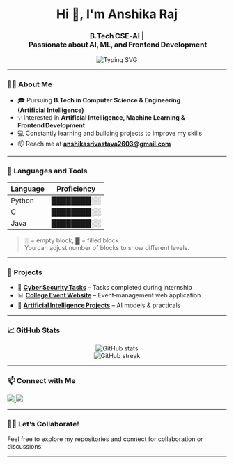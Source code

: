 <h1 align="center">Hi 👋, I'm Anshika Raj</h1>
<h3 align="center">B.Tech CSE‑AI | Passionate about AI, ML, and Frontend Development</h3>

<p align="center">
  <img src="https://readme-typing-svg.demolab.com?font=Fira+Code&pause=1000&center=true&width=435&lines=Welcome+to+my+GitHub+profile!;Exploring+AI+%26+ML" alt="Typing SVG" />
</p>

---

### 👩‍💻 About Me
- 🎓 Pursuing **B.Tech in Computer Science & Engineering (Artificial Intelligence)**
- 💡 Interested in **Artificial Intelligence, Machine Learning & Frontend Development**
- 💻 Constantly learning and building projects to improve my skills
- 📫 Reach me at **[anshikasrivastava2603@gmail.com](mailto:anshikasrivastava2603@gmail.com)**

---

### 🧠 Languages and Tools

| Language | Proficiency |
|----------|-------------|
| Python   | ████████░░  |
| C        | ████████░░  |
| Java     | ████████░░  |

> ░ = empty block, █ = filled block  
> You can adjust number of blocks to show different levels.


---

### 🚀 Projects
- 🔐 **[Cyber Security Tasks](https://github.com/AnshikaAsthana/Cyber-Security)** – Tasks completed during internship  
- 📊 **[College Event Website](https://github.com/AnshikaAsthana/event-website)** – Event‑management web application  
- 🤖 **[Artificial Intelligence Projects](https://github.com/AnshikaAsthana/Artificial-Intelligence)** – AI models & practicals

---

### 📈 GitHub Stats
<p align="center">
  <img src="https://github-readme-stats.vercel.app/api?username=AnshikaAsthana&show_icons=true&theme=github_dark" alt="GitHub stats" />
  <br />
  <img src="https://github-readme-streak-stats.herokuapp.com/?user=AnshikaAsthana&theme=github-dark&hide_border=false" alt="GitHub streak" />
</p>

---

### 📫 Connect with Me
<p>
  <a href="mailto:anshikasrivastava2603@gmail.com">
    <img src="https://img.shields.io/badge/Gmail-D14836?style=for-the-badge&logo=gmail&logoColor=white" />
  </a>
  <a href="https://www.linkedin.com/in/anshika-raj-ashtana/">
    <img src="https://img.shields.io/badge/LinkedIn-0A66C2?style=for-the-badge&logo=linkedin&logoColor=white" />
  </a>
</p>

---

### 🧑‍💼 Let’s Collaborate!
Feel free to explore my repositories and connect for collaboration or discussions.

---
